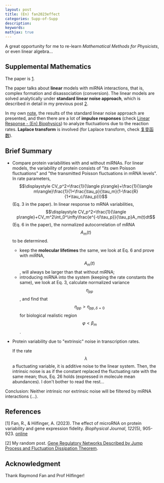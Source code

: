 ```yaml
---
layout: post
title: (En) fan2023effect
categories: Supp-of-Supp
description: 
keywords: 
mathjax: true
---
```


A great opportunity for me to re-learn *Mathematical Methods for Physicists*, or even linear algebra...

## Supplemental Mathematics

The paper is [1](https://shi200005.github.io/2023/10/30/fan2023effect/#references).

The paper talks about **linear** models with miRNA interactions, that is, complex formation and disassociation (conversion). The linear models are solved analytically under **standard linear noise approach**, which is  described in detail in my previous post [2](https://shi200005.github.io/2023/10/30/fan2023effect/#references). 

In my own [note](https://shi200005.github.io/download_file/Fan23Eff_Supp.pdf), the results of the standard linear noise approach are presented, and then there are a lot of **impulse responses** (check [Linear Response - (En) Biophysics](https://shi200005.github.io/2022/12/30/Biophysics/#linear-response)) to analyze fluctuations due to the reaction rates. **Laplace transform** is involved (for Laplace transform, check [复变函数](https://shi200005.github.io/2022/03/28/Complex-Functions/)).

## Brief Summary

- Compare protein variabilities with and without miRNAs. For linear models, the variability of protein consists of "its own Poisson fluctuations" and "the transmitted Poisson fluctuations in mRNA levels". In rate parameters, $$\displaystyle CV_p^2=\frac{1}{\langle p\rangle}+\frac{1}{\langle m\rangle}\frac{1}{1+\frac{\tau_p}{\tau_m}(1-\frac{R}{1+\tau_c/\tau_p})}$$ (Eq. 3 in the paper). In linear response to mRNA variabilities, $$\displaystyle CV_p^2=\frac{1}{\langle p\rangle}+CV_m^2\int_0^\infty\frac{e^{-t/\tau_p}}{\tau_p}A_m(t)dt$$ (Eq. 6 in the paper), the normalized autocorrelation of mRNA $$A_m(t)$$ to be determined.
  - keep the **molecular lifetimes** the same, we look at Eq. 6 and prove with miRNA, $$A_m(t)$$, will always be larger than that without miRNA; 
  - introducing miRNA into the system (keeping the rate constants the same), we look at Eq. 3, calculate normalized variance $$\eta_{pp}$$, and find that $$\eta_{pp}>\eta_{pp,\delta=0}$$ for biological realistic region $$\varphi<\beta_m$$​.

- Protein variability due to "extrinsic" noise in transcription rates.

  If the rate $$\lambda$$ a fluctuating variable, it is additive noise to the linear system. Then, the intrinsic noise is as if the constant replaced the fluctuating rate with the same mean; thus, Eq. 26 holds (expressed in molecule mean abundances). I don't bother to read the rest...

Conclusion: Neither intrinsic nor extrinsic noise will be filtered by miRNA interactions (...).

## References

[1] Fan, R., & Hilfinger, A. (2023). The effect of microRNA on protein variability and gene expression fidelity. *Biophysical Journal*, *122*(5), 905-923. [online](https://www.sciencedirect.com/science/article/pii/S0006349523000437?via%3Dihub)

[2] My random post. [Gene Regulatory Networks Described by Jump Process and Fluctuation Dissipation Theorem](https://shi200005.github.io/2023/06/07/Network-Jump/).

## Acknowledgment

Thank Raymond Fan and Prof Hilfinger!

